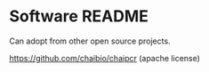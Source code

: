 # Software README

Can adopt from other open source projects.

https://github.com/chaibio/chaipcr (apache license)
